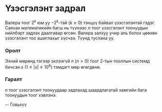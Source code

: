 Үзэсгэлэнт задрал
=================
Валера тоог $2^k$ юм уу $-2^k$-тай $(k≥0)$ тэнцүү байвал үзэсгэлэнтэй гэдэг.
Саяхан математикийн багш нь түүнээс $n$ тоог үзэсгэлэнт тоонуудын нийлбэрт задлах
даалгавар өгсөн. Валера залхуу учир аль болох цөөхөн үзэсгэлэнт тоо ашиглахыг
хүсчээ. Түүнд туслана уу.


### Оролт
Эхний мөрөнд тэгээр эхлээгүй $n$ $(n>0)$ тоог 2-тын тооллын системд бичсэн $s$
$(1≤|s|≤10^6)$ тэмдэгт мөр өгөгдөнө.


### Гаралт
$n$ тоог үзэсгэлэнт тоонуудаар задлахад шаардлагатай хамгийн бага тоонуудын тоог
хэвлэнэ.

-- Говьхүү
